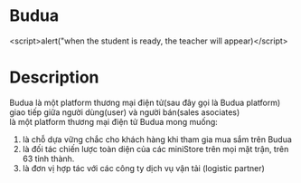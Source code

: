 # Budua
&lt;script>alert("when the student is ready, the teacher will appear)&lt;/script>

# Description
Budua là một platform thương mại điện tử(sau đây gọi là Budua platform) giao tiếp giữa người dùng(user) và người bán(sales asociates)  
là một platform thương mại điện tử Budua mong muống:
1. là chỗ dựa vững chắc cho khách hàng khi tham gia mua sắm trên Budua
2. là đối tác chiến lược toàn diện của các miniStore trên mọi mặt trận, trên 63 tỉnh thành.
3. là đơn vị hợp tác với các công ty dịch vụ vận tải (logistic partner)
